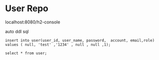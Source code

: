 # User Repo

localhost:8080/h2-console

auto ddl sql 

```
insert into user(user_id, user_name, password,  account, email,role) values ( null, 'test' ,'1234' , null , null ,1);

select * from user;
```



